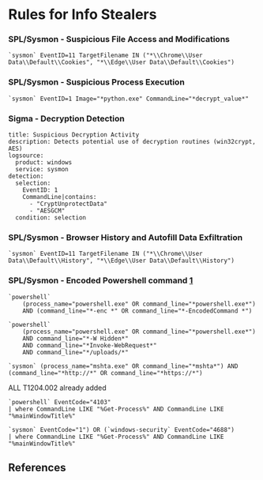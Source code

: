 # Rules for Info Stealers



### SPL/Sysmon - Suspicious File Access and Modifications

```
`sysmon` EventID=11 TargetFilename IN ("*\\Chrome\\User Data\\Default\\Cookies", "*\\Edge\\User Data\\Default\\Cookies")
```

### SPL/Sysmon - Suspicious Process Execution

```
`sysmon` EventID=1 Image="*python.exe" CommandLine="*decrypt_value*"
```

### Sigma - Decryption Detection

```
title: Suspicious Decryption Activity
description: Detects potential use of decryption routines (win32crypt, AES)
logsource:
  product: windows
  service: sysmon
detection:
  selection:
    EventID: 1
    CommandLine|contains:
      - "CryptUnprotectData"
      - "AESGCM"
  condition: selection
```

### SPL/Sysmon - Browser History and Autofill Data Exfiltration
```
`sysmon` EventID=11 TargetFilename IN ("*\\Chrome\\User Data\\Default\\History", "*\\Edge\\User Data\\Default\\History")
```

### SPL/Sysmon - Encoded Powershell command [1]

```
`powershell`
    (process_name="powershell.exe" OR command_line="*powershell.exe*")
    AND (command_line="*-enc *" OR command_line="*-EncodedCommand *")
```


```
`powershell`
    (process_name="powershell.exe" OR command_line="*powershell.exe*")
    AND command_line="*-W Hidden*"
    AND command_line="*Invoke-WebRequest*"
    AND command_line="*/uploads/*"
```

```
`sysmon` (process_name="mshta.exe" OR command_line="*mshta*") AND (command_line="*http://*" OR command_line="*https://*")
```

ALL T1204.002 already added

```
`powershell` EventCode="4103" 
| where CommandLine LIKE "%Get-Process%" AND CommandLine LIKE "%mainWindowTitle%"
```

```
`sysmon` EventCode="1") OR (`windows-security` EventCode="4688") 
| where CommandLine LIKE "%Get-Process%" AND CommandLine LIKE "%mainWindowTitle%"
```



## References
[1]: https://www.group-ib.com/blog/clickfix-the-social-engineering-technique-hackers-use-to-manipulate-victims
[2]: https://0xmrmagnezi.github.io/malware%20analysis/LummaStealer/
